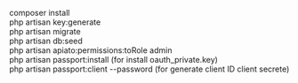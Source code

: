 composer install <br>
php artisan key:generate <br>
php artisan migrate <br>
php artisan db:seed <br>
php artisan apiato:permissions:toRole admin <br>
php artisan passport:install (for install oauth_private.key)<br>
php artisan passport:client --password (for generate client ID client secrete)